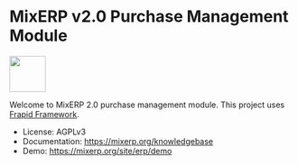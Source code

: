 # MixERP v2.0 Purchase Management Module 
<img src="https://cdn.mixerp.net/my/template/contents/images/logo.png" height="64" />

Welcome to MixERP 2.0 purchase management module. This project uses [Frapid Framework](https://github.com/frapid/frapid).

* License: AGPLv3
* Documentation: https://mixerp.org/knowledgebase
* Demo: https://mixerp.org/site/erp/demo
